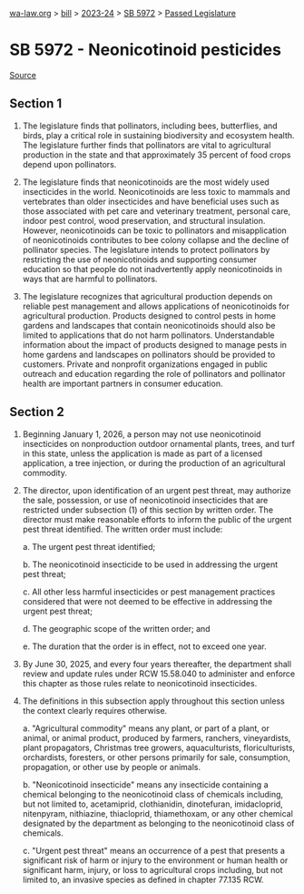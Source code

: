 [wa-law.org](/) > [bill](/bill/) > [2023-24](/bill/2023-24/) > [SB 5972](/bill/2023-24/sb/5972/) > [Passed Legislature](/bill/2023-24/sb/5972/S.PL/)

# SB 5972 - Neonicotinoid pesticides

[Source](http://lawfilesext.leg.wa.gov/biennium/2023-24/Pdf/Bills/Senate%20Passed%20Legislature/5972-S.PL.pdf)

## Section 1
1. The legislature finds that pollinators, including bees, butterflies, and birds, play a critical role in sustaining biodiversity and ecosystem health. The legislature further finds that pollinators are vital to agricultural production in the state and that approximately 35 percent of food crops depend upon pollinators.

2. The legislature finds that neonicotinoids are the most widely used insecticides in the world. Neonicotinoids are less toxic to mammals and vertebrates than older insecticides and have beneficial uses such as those associated with pet care and veterinary treatment, personal care, indoor pest control, wood preservation, and structural insulation. However, neonicotinoids can be toxic to pollinators and misapplication of neonicotinoids contributes to bee colony collapse and the decline of pollinator species. The legislature intends to protect pollinators by restricting the use of neonicotinoids and supporting consumer education so that people do not inadvertently apply neonicotinoids in ways that are harmful to pollinators.

3. The legislature recognizes that agricultural production depends on reliable pest management and allows applications of neonicotinoids for agricultural production. Products designed to control pests in home gardens and landscapes that contain neonicotinoids should also be limited to applications that do not harm pollinators. Understandable information about the impact of products designed to manage pests in home gardens and landscapes on pollinators should be provided to customers. Private and nonprofit organizations engaged in public outreach and education regarding the role of pollinators and pollinator health are important partners in consumer education.

## Section 2
1. Beginning January 1, 2026, a person may not use neonicotinoid insecticides on nonproduction outdoor ornamental plants, trees, and turf in this state, unless the application is made as part of a licensed application, a tree injection, or during the production of an agricultural commodity.

2. The director, upon identification of an urgent pest threat, may authorize the sale, possession, or use of neonicotinoid insecticides that are restricted under subsection (1) of this section by written order. The director must make reasonable efforts to inform the public of the urgent pest threat identified. The written order must include:

    a. The urgent pest threat identified;

    b. The neonicotinoid insecticide to be used in addressing the urgent pest threat;

    c. All other less harmful insecticides or pest management practices considered that were not deemed to be effective in addressing the urgent pest threat;

    d. The geographic scope of the written order; and

    e. The duration that the order is in effect, not to exceed one year.

3. By June 30, 2025, and every four years thereafter, the department shall review and update rules under RCW 15.58.040 to administer and enforce this chapter as those rules relate to neonicotinoid insecticides.

4. The definitions in this subsection apply throughout this section unless the context clearly requires otherwise.

    a. "Agricultural commodity" means any plant, or part of a plant, or animal, or animal product, produced by farmers, ranchers, vineyardists, plant propagators, Christmas tree growers, aquaculturists, floriculturists, orchardists, foresters, or other persons primarily for sale, consumption, propagation, or other use by people or animals.

    b. "Neonicotinoid insecticide" means any insecticide containing a chemical belonging to the neonicotinoid class of chemicals including, but not limited to, acetamiprid, clothianidin, dinotefuran, imidacloprid, nitenpyram, nithiazine, thiacloprid, thiamethoxam, or any other chemical designated by the department as belonging to the neonicotinoid class of chemicals.

    c. "Urgent pest threat" means an occurrence of a pest that presents a significant risk of harm or injury to the environment or human health or significant harm, injury, or loss to agricultural crops including, but not limited to, an invasive species as defined in chapter 77.135 RCW.
